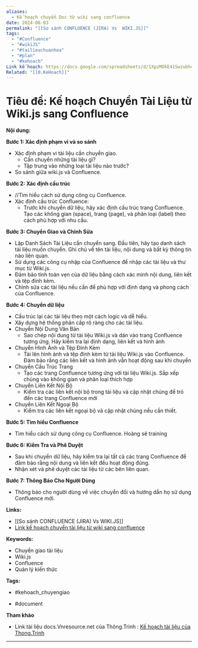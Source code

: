 ```yaml
---
aliases:
  - Kế hoạch chuyển Doc từ wiki sang confluence
date: 2024-06-03
permalink: "[[So sánh CONFLUENCE (JIRA) Vs  WIKI.JS]]"
tags:
  - "#Confluence"
  - "#wikiJS"
  - "#tailieuchuanhoa"
  - "#plan"
  - "#kehoach"
Link kế hoạch: https://docs.google.com/spreadsheets/d/1XpzMOkE41SwzubhcXG_VxWbGo1huGYc0/edit#gid=1699652483
Related: "[[0.KeHoach]]"
---
```



# **Tiêu đề: Kế hoạch Chuyển Tài Liệu từ Wiki.js sang Confluence**
 
 **Nội dung:**
 
 **Bước 1: Xác định phạm vi và so sánh** 
 
 * Xác định phạm vi tài liệu cần chuyển giao.
	 * Cần chuyển những tài liệu gì? 
	 * Tập trung vào những loại tài liệu nào trước?
 * So sánh giữa wiki.js và Confluence. 
 
 **Bước 2: Xác định cấu trúc**
 
 * //Tìm hiểu cách sử dụng công cụ Confluence. 
 * Xác định cấu trúc Confluence:
	 * Trước khi chuyển dữ liệu, hãy xác định cấu trúc trang Confluence. Tạo các không gian (space), trang (page), và phân loại (label) theo cách phù hợp với nhu cầu.
 
 **Bước 3: Chuyển Giao và Chỉnh Sửa**
 
 * Lập Danh Sách Tài Liệu cần chuyển sang. Đầu tiên, hãy tạo danh sách tài liệu muốn chuyển. Ghi chú về tên tài liệu, nội dung và bất kỳ thông tin nào liên quan.
 * Sử dụng các công cụ nhập của Confluence để nhập các tài liệu và thư mục từ Wiki.js.
 * Đảm bảo tính toàn vẹn của dữ liệu bằng cách xác minh nội dung, liên kết và tệp đính kèm.
 * Chỉnh sửa các tài liệu nếu cần để phù hợp với định dạng và phong cách của Confluence.
  
 **Bước 4: Chuyển dữ liệu**
 
 * Cấu trúc lại các tài liệu theo một cách logic và dễ hiểu.
 * Xây dựng hệ thống phân cấp rõ ràng cho các tài liệu.
 * Chuyển Nội Dung Văn Bản
	 * Sao chép nội dung từ tài liệu Wiki.js và dán vào trang Confluence tương ứng. Hãy kiểm tra lại định dạng, liên kết và hình ảnh
 * Chuyển Hình Ảnh và Tệp Đính Kèm
	 * Tải lên hình ảnh và tệp đính kèm từ tài liệu Wiki.js vào Confluence. Đảm bảo rằng các liên kết và hình ảnh vẫn hoạt động sau khi chuyển
 * Chuyển Cấu Trúc Trang
	 * Tạo các trang Confluence tương ứng với tài liệu Wiki.js. Sắp xếp chúng vào không gian và phân loại thích hợp
 * Chuyển Liên Kết Nội Bộ
	 * Kiểm tra các liên kết nội bộ trong tài liệu và cập nhật chúng để trỏ đến các trang Confluence mới
 * Chuyển Liên Kết Ngoại Bộ
	 * Kiểm tra các liên kết ngoại bộ và cập nhật chúng nếu cần thiết. 
 
 **Bước 5: Tìm hiểu Confluence**
 - Tìm hiểu cách sử dụng công cụ Confluence. Hoàng sẽ training 
 
 **Bước 6: Kiểm Tra và Phê Duyệt**
 
 * Sau khi chuyển dữ liệu, hãy kiểm tra lại tất cả các trang Confluence để đảm bảo rằng nội dung và liên kết đều hoạt động đúng. 
 * Nhận xét và phê duyệt các tài liệu từ các bên liên quan.
 
**Bước 7: Thông Báo Cho Người Dùng**
- Thông báo cho người dùng về việc chuyển đổi và hướng dẫn họ sử dụng Confluence mới.
 
 **Links:**
 
 * [[So sánh CONFLUENCE (JIRA) Vs  WIKI.JS]] 
 * [Link kế hoạch chuyển tài liệu từ wiki sang confluence](https://docs.google.com/spreadsheets/d/1XpzMOkE41SwzubhcXG_VxWbGo1huGYc0/edit#gid=1699652483)
 
 **Keywords:**
 
 * Chuyển giao tài liệu
 * Wiki.js
 * Confluence
 * Quản lý kiến thức
 
 **Tags:**
 - #kehoach_chuyengiao  
 * #document

**Tham khảo**
- Link tài liệu docs.Vnresource.net của Thông.Trinh : [Kế hoạch tài liệu của Thong.Trinh](https://docs.google.com/spreadsheets/d/1NrqPq1jWtlQJPQydFIXy0tR7d0K6i-jWJ5FkqO8OHwA/edit#gid=0)



---
